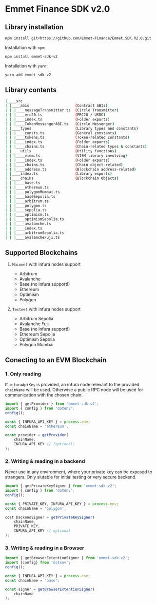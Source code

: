 # Emmet Finance SDK v2.0

## Library installation

```bash
npm install git+https://github.com/Emmet-Finance/Emmet.SDK.V2.0.git
```

Installation with `npm`:

```bash
npm install emmet-sdk-v2
```

Installation with `yarn`:

```bash
yarn add emmet-sdk-v2
```

## Library contents

```bash
|____src
| |____abis                     (Contract ABIs)
| | |____messageTransmitter.ts  (Circle Transmitter)
| | |____erc20.ts               (ERC20 / USDC)
| | |____index.ts               (Folder exports)
| | |____TokenMessengerABI.ts   (Circle Messenger)
| |____types                    (Library types and constants)
| | |____consts.ts              (General constants)
| | |____tokens.ts              (Token-related constants)
| | |____index.ts               (Folder exports)
| | |____chains.ts              (Chain-related types & constants)
| |____utils                    (Utility functions)
| | |____viem.ts                (VIEM library involving)
| | |____index.ts               (Folder exports)
| | |____chains.ts              (Chain object-related)
| | |____address.ts             (Blockchain address-related)
| |____index.ts                 (Library exports)
| |____chains                   (Blockchain Objects)
| | |____base.ts
| | |____ethereum.ts
| | |____polygonMumbai.ts
| | |____baseSepolia.ts
| | |____arbitrum.ts
| | |____polygon.ts
| | |____sepolia.ts
| | |____optimism.ts
| | |____optimismSepolia.ts
| | |____avalanche.ts
| | |____index.ts
| | |____arbitrumSepolia.ts
| | |____avalancheFuji.ts
```

## Supported Blockchains

1. `Mainnet` with infura nodes support
    - Arbitrum
    - Avalanche
    - Base (no infura support!)
    - Ethereum
    - Optimism
    - Polygon

2. `Testnet` with infura nodes support
    - Arbitrum Sepolia
    - Avalanche Fuji
    - Base (no infura support!)
    - Ethereum Sepolia
    - Optimism Sepolia
    - Polygon Mumbai

## Conecting to an EVM Blockchain

### 1. Only reading

If `infuraApiKey` is provided, an infura node relevant to the provided `chainName` will be used. Otherwise a public RPC node will be used for communication with the chosen chain.

```ts
import { getProvider } from 'emmet-sdk-v2';
import { config } from 'dotenv';
config();

const { INFURA_API_KEY } = process.env;
const chainName = 'ethereum';

const provider = getProvider(
    chainName,
    INFURA_API_KEY // (optional)
);
```

### 2. Writing & reading in a backend

Never use in any environment, where your private key can be exposed to strangers. Only siutable for initial testing or very secure backend.

```ts
import { getPrivateKeySigner } from 'emmet-sdk-v2';
import { config } from 'dotenv';
config();

const { PRIVATE_KEY, INFURA_API_KEY } = process.env;
const chainName = 'polygon';

cost backendSigner = getPrivateKeySigner(
    chainName,
    PRIVATE_KEY,
    INFURA_API_KEY // optional
);
```

### 3. Writing & reading in a Browser

```ts
import { getBrowserExtentionSigner } from 'emmet-sdk-v2';
import {config} from 'dotenv';
config();

const { INFURA_API_KEY } = process.env;
const chainName = 'base';

const signer = getBrowserExtentionSigner(
    chainName
);
```